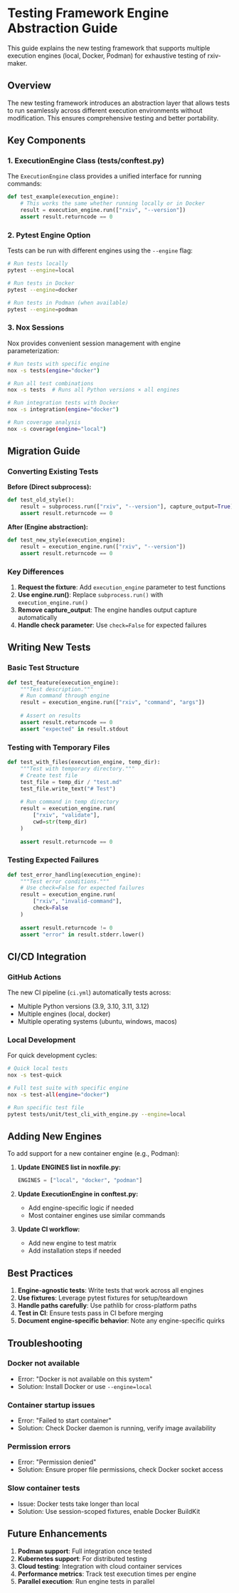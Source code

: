 # Testing Framework Engine Abstraction Guide

This guide explains the new testing framework that supports multiple execution engines (local, Docker, Podman) for exhaustive testing of rxiv-maker.

## Overview

The new testing framework introduces an abstraction layer that allows tests to run seamlessly across different execution environments without modification. This ensures comprehensive testing and better portability.

## Key Components

### 1. ExecutionEngine Class (tests/conftest.py)

The `ExecutionEngine` class provides a unified interface for running commands:

```python
def test_example(execution_engine):
    # This works the same whether running locally or in Docker
    result = execution_engine.run(["rxiv", "--version"])
    assert result.returncode == 0
```

### 2. Pytest Engine Option

Tests can be run with different engines using the `--engine` flag:

```bash
# Run tests locally
pytest --engine=local

# Run tests in Docker
pytest --engine=docker

# Run tests in Podman (when available)
pytest --engine=podman
```

### 3. Nox Sessions

Nox provides convenient session management with engine parameterization:

```bash
# Run tests with specific engine
nox -s tests(engine="docker")

# Run all test combinations
nox -s tests  # Runs all Python versions × all engines

# Run integration tests with Docker
nox -s integration(engine="docker")

# Run coverage analysis
nox -s coverage(engine="local")
```

## Migration Guide

### Converting Existing Tests

**Before (Direct subprocess):**
```python
def test_old_style():
    result = subprocess.run(["rxiv", "--version"], capture_output=True)
    assert result.returncode == 0
```

**After (Engine abstraction):**
```python
def test_new_style(execution_engine):
    result = execution_engine.run(["rxiv", "--version"])
    assert result.returncode == 0
```

### Key Differences

1. **Request the fixture**: Add `execution_engine` parameter to test functions
2. **Use engine.run()**: Replace `subprocess.run()` with `execution_engine.run()`
3. **Remove capture_output**: The engine handles output capture automatically
4. **Handle check parameter**: Use `check=False` for expected failures

## Writing New Tests

### Basic Test Structure

```python
def test_feature(execution_engine):
    """Test description."""
    # Run command through engine
    result = execution_engine.run(["rxiv", "command", "args"])
    
    # Assert on results
    assert result.returncode == 0
    assert "expected" in result.stdout
```

### Testing with Temporary Files

```python
def test_with_files(execution_engine, temp_dir):
    """Test with temporary directory."""
    # Create test file
    test_file = temp_dir / "test.md"
    test_file.write_text("# Test")
    
    # Run command in temp directory
    result = execution_engine.run(
        ["rxiv", "validate"],
        cwd=str(temp_dir)
    )
    
    assert result.returncode == 0
```

### Testing Expected Failures

```python
def test_error_handling(execution_engine):
    """Test error conditions."""
    # Use check=False for expected failures
    result = execution_engine.run(
        ["rxiv", "invalid-command"],
        check=False
    )
    
    assert result.returncode != 0
    assert "error" in result.stderr.lower()
```

## CI/CD Integration

### GitHub Actions

The new CI pipeline (`ci.yml`) automatically tests across:
- Multiple Python versions (3.9, 3.10, 3.11, 3.12)
- Multiple engines (local, docker)
- Multiple operating systems (ubuntu, windows, macos)

### Local Development

For quick development cycles:

```bash
# Quick local tests
nox -s test-quick

# Full test suite with specific engine
nox -s test-all(engine="docker")

# Run specific test file
pytest tests/unit/test_cli_with_engine.py --engine=local
```

## Adding New Engines

To add support for a new container engine (e.g., Podman):

1. **Update ENGINES list in noxfile.py:**
   ```python
   ENGINES = ["local", "docker", "podman"]
   ```

2. **Update ExecutionEngine in conftest.py:**
   - Add engine-specific logic if needed
   - Most container engines use similar commands

3. **Update CI workflow:**
   - Add new engine to test matrix
   - Add installation steps if needed

## Best Practices

1. **Engine-agnostic tests**: Write tests that work across all engines
2. **Use fixtures**: Leverage pytest fixtures for setup/teardown
3. **Handle paths carefully**: Use pathlib for cross-platform paths
4. **Test in CI**: Ensure tests pass in CI before merging
5. **Document engine-specific behavior**: Note any engine-specific quirks

## Troubleshooting

### Docker not available
- Error: "Docker is not available on this system"
- Solution: Install Docker or use `--engine=local`

### Container startup issues
- Error: "Failed to start container"
- Solution: Check Docker daemon is running, verify image availability

### Permission errors
- Error: "Permission denied"
- Solution: Ensure proper file permissions, check Docker socket access

### Slow container tests
- Issue: Docker tests take longer than local
- Solution: Use session-scoped fixtures, enable Docker BuildKit

## Future Enhancements

1. **Podman support**: Full integration once tested
2. **Kubernetes support**: For distributed testing
3. **Cloud testing**: Integration with cloud container services
4. **Performance metrics**: Track test execution times per engine
5. **Parallel execution**: Run engine tests in parallel